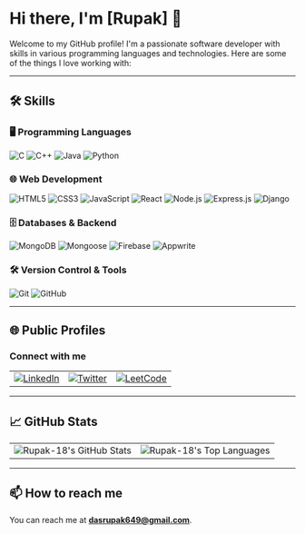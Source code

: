 # Hi there, I'm [Rupak] 👋

Welcome to my GitHub profile! I'm a passionate software developer with skills in various programming languages and technologies. Here are some of the things I love working with:

---

## 🛠️ Skills

### 🖥️ Programming Languages
![C](https://img.shields.io/badge/C-00599C?style=flat&logo=c&logoColor=white)
![C++](https://img.shields.io/badge/C++-00599C?style=flat&logo=cplusplus&logoColor=white)
![Java](https://img.shields.io/badge/Java-007396?style=flat&logo=java&logoColor=white)
![Python](https://img.shields.io/badge/Python-3776AB?style=flat&logo=python&logoColor=white)

### 🌐 Web Development
![HTML5](https://img.shields.io/badge/HTML5-E34F26?style=flat&logo=html5&logoColor=white)
![CSS3](https://img.shields.io/badge/CSS3-1572B6?style=flat&logo=css3&logoColor=white)
![JavaScript](https://img.shields.io/badge/JavaScript-F7DF1E?style=flat&logo=javascript&logoColor=black)
![React](https://img.shields.io/badge/React-61DAFB?style=flat&logo=react&logoColor=black)
![Node.js](https://img.shields.io/badge/Node.js-339933?style=flat&logo=nodedotjs&logoColor=white)
![Express.js](https://img.shields.io/badge/Express.js-000000?style=flat&logo=express&logoColor=white)
![Django](https://img.shields.io/badge/Django-092E20?style=flat&logo=django&logoColor=white)

### 🗄️ Databases & Backend
![MongoDB](https://img.shields.io/badge/MongoDB-47A248?style=flat&logo=mongodb&logoColor=white)
![Mongoose](https://img.shields.io/badge/Mongoose-880000?style=flat&logo=mongoose&logoColor=white)
![Firebase](https://img.shields.io/badge/Firebase-FFCA28?style=flat&logo=firebase&logoColor=black)
![Appwrite](https://img.shields.io/badge/Appwrite-FF3366?style=flat&logo=appwrite&logoColor=white)

### 🛠️ Version Control & Tools
![Git](https://img.shields.io/badge/Git-F05032?style=flat&logo=git&logoColor=white)
![GitHub](https://img.shields.io/badge/GitHub-181717?style=flat&logo=github&logoColor=white)

---

## 🌐 Public Profiles

### Connect with me
<table>
  <tr>
    <td align="center">
      <a href="https://www.linkedin.com/in/rupak-das-9b0653253">
        <img src="https://img.shields.io/badge/-LinkedIn-0A66C2?style=flat&logo=LinkedIn&logoColor=white" alt="LinkedIn">
      </a>
    </td>
    <td align="center">
      <a href="https://x.com/RupakDas21?s=08">
        <img src="https://img.shields.io/badge/-Twitter-1DA1F2?style=flat&logo=Twitter&logoColor=white" alt="Twitter">
      </a>
    </td>
    <td align="center">
      <a href="https://leetcode.com/u/Rupak18/">
        <img src="https://img.shields.io/badge/-LeetCode-28A745?style=flat&logo=LeetCode&logoColor=white" alt="LeetCode">
      </a>
    </td>
  </tr>
</table>

---

## 📈 GitHub Stats
<table>
  <tr>
    <td><img src="https://github-readme-stats.vercel.app/api?username=Rupak-18&show_icons=true&theme=radical" alt="Rupak-18's GitHub Stats"></td>
    <td><img src="https://github-readme-stats.vercel.app/api/top-langs/?username=Rupak-18&layout=compact&theme=radical" alt="Rupak-18's Top Languages"></td>
  </tr>
</table>

---

## 📫 How to reach me
You can reach me at **[dasrupak649@gmail.com](mailto:dasrupak649@gmail.com)**.

